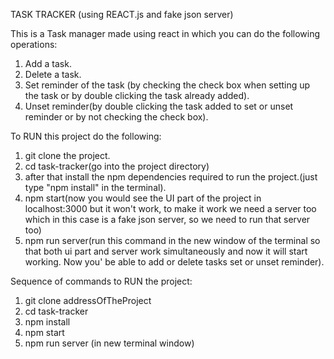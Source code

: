 TASK TRACKER (using REACT.js and fake json server)

This is a Task manager made using react in which you can do the following operations:
1. Add a task.
2. Delete a task.
3. Set reminder of the task (by checking the check box when setting up the task or by double clicking the task already added).
4. Unset reminder(by double clicking the task added to set or unset reminder or by not checking the check box).




To RUN this project do the following:
1. git clone the project.
2. cd task-tracker(go into the project directory)
3. after that install the npm dependencies required to run the project.(just type "npm install" in the terminal).
4. npm start(now you would see the UI part of the project in localhost:3000 but it won't work, to make it work we need a server too which in this case is a fake json server, so we need to run that server too)
5. npm run server(run this command in the new window of the terminal so that both ui part and server work simultaneously and now it will start working. Now you' be able to add or delete tasks set or unset reminder).




Sequence of commands to RUN the project:
1. git clone addressOfTheProject
2. cd task-tracker
3. npm install
4. npm start
5. npm run server (in new terminal window)
